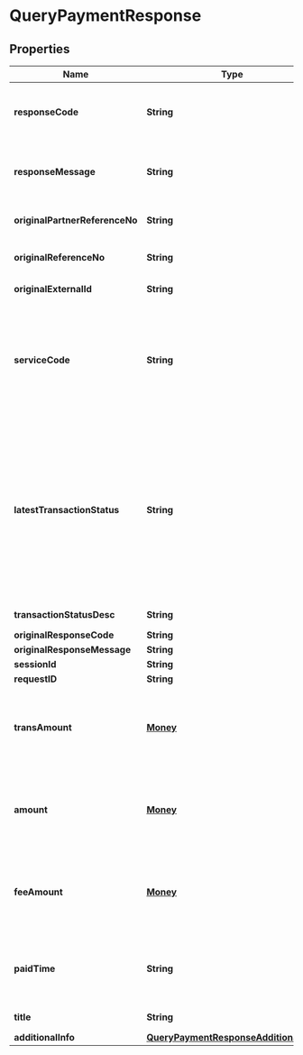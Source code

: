 

# QueryPaymentResponse


## Properties

| Name | Type | Description | Notes |
|------------ | ------------- | ------------- | -------------|
|**responseCode** | **String** | Response code. Refer to https://dashboard.dana.id/api-docs/read/126#HTML-API-QueryPayment-ResponseCodeandMessage |  |
|**responseMessage** | **String** | Response message. Refer to https://dashboard.dana.id/api-docs/read/126#HTML-API-QueryPayment-ResponseCodeandMessage |  |
|**originalPartnerReferenceNo** | **String** | Original transaction identifier on partner system. Present if transaction found |  [optional] |
|**originalReferenceNo** | **String** | Original transaction identifier on DANA system. Present if transaction found |  [optional] |
|**originalExternalId** | **String** | Original external identifier on header message |  [optional] |
|**serviceCode** | **String** | Transaction type indicator is based on the service code of the original transaction request:<br> - IPG Cashier Pay - SNAP: 54<br> - QRIS CPM (Acquirer) - SNAP: 60<br> - QRIS MPM (Acquirer) - SNAP: 47<br> - Payment Gateway: 54<br>  |  |
|**latestTransactionStatus** | **String** | Category code for the status of the transaction. The values include:<br> - 00 = Success, the order has been successfully in final state and paid<br> - 01 = Initiated, the order has been created, but has not been paid<br> - 02 = Paying, the order is in process, not in final state, payment is success<br> - 05 = Cancelled, the order has been closed<br> - 07 = Not found, the order is not found<br>  |  |
|**transactionStatusDesc** | **String** | Description of transaction status |  [optional] |
|**originalResponseCode** | **String** | Original response code |  [optional] |
|**originalResponseMessage** | **String** | Original response message |  [optional] |
|**sessionId** | **String** | Session identifier |  [optional] |
|**requestID** | **String** | Transaction request identifier |  [optional] |
|**transAmount** | [**Money**](Money.md) | Trans amount. Present if transaction found. Contains two sub-fields:<br> 1. Value: Transaction amount, including the cents<br> 2. Currency: Currency code based on ISO<br>  |  [optional] |
|**amount** | [**Money**](Money.md) | Amount. Present if transaction found. Contains two sub-fields:<br> 1. Value: Transaction amount, including the cents<br> 2. Currency: Currency code based on ISO<br>  |  [optional] |
|**feeAmount** | [**Money**](Money.md) | Fee amount. Present if transaction found. Contains two sub-fields:<br> 1. Value: Transaction amount, including the cents<br> 2. Currency: Currency code based on ISO<br>  |  [optional] |
|**paidTime** | **String** | Transaction paid time, in format YYYY-MM-DDTHH:mm:ss+07:00. Time must be in GMT+7 (Jakarta time). Present if transaction is paid |  [optional] |
|**title** | **String** | Brief description. Present if transaction found |  [optional] |
|**additionalInfo** | [**QueryPaymentResponseAdditionalInfo**](QueryPaymentResponseAdditionalInfo.md) | Additional information |  [optional] |



